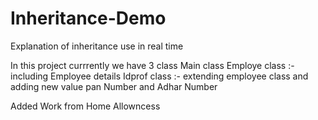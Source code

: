 # Inheritance-Demo
Explanation of inheritance use in real time

In this project currrently we have 3 class 
Main class
Employe class :- including Employee details
Idprof class :- extending employee class and adding new value pan Number and Adhar Number

Added Work from Home Allowncess
